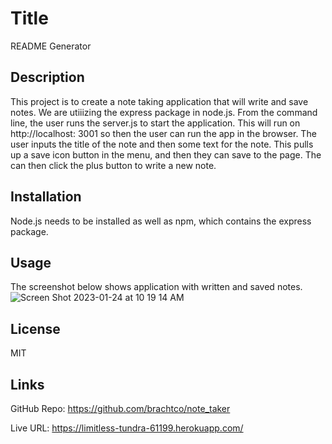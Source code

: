 # Title
README Generator

## Description

This project is to create a note taking application that will write and save notes. We are utiiizing
the express package in node.js. From the command line, the user runs the server.js to start the application.
This will run on http://localhost: 3001 so then the user can run the app in the browser. The user inputs the title of 
the note and then some text for the note. This pulls up a save icon button in the menu, and then they can save
to the page. The can then click the plus button to write a new note.


## Installation

Node.js needs to be installed as well as npm, which contains the express package. 

## Usage

The screenshot below shows application with written and saved notes.
![Screen Shot 2023-01-24 at 10 19 14 AM](https://user-images.githubusercontent.com/17559972/214367218-b6846107-629d-475b-b343-73ef809d701c.png)


## License

MIT

## Links

GitHub Repo: https://github.com/brachtco/note_taker

Live URL: https://limitless-tundra-61199.herokuapp.com/





